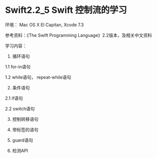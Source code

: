 # Swift2.2_5  Swift 控制流的学习

环境： Mac OS X EI Capitan, Xcode 7.3

参考资料：《The Swift Programming Language》2.2版本，及相关中文资料

学习内容：

1. 循环语句
 
 1.1 for-in语句
 
 1.2 while语句， repeat-while语句
 
2.  条件语句

 2.1 if语句
 
 2.2 switch语句
 
3. 控制转移语句

4. 带标签的语句

5. guard语句

6. 检测API
